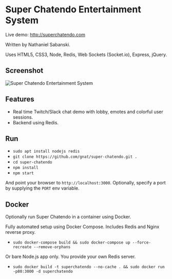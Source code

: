 # Super Chatendo Entertainment System

Live demo: http://superchatendo.com

Written by Nathaniel Sabanski.

Uses HTML5, CSS3, Node, Redis, Web Sockets (Socket.io), Express, jQuery.

## Screenshot

<img src="http://i.imgur.com/vwD7Xxd.png" alt="Super Chatendo Entertainment System" />

## Features

* Real time Twitch/Slack chat demo with lobby, emotes and colorful user sessions.
* Backend using Redis.

## Run

* `sudo apt install nodejs redis`
* `git clone https://github.com/gnat/super-chatendo.git .`
* `cd super-chatendo`
* `npm install`
* `npm start`

And point your browser to `http://localhost:3000`. Optionally, specify a port by supplying the `PORT` env variable.

## Docker

Optionally run Super Chatendo in a container using Docker.

Fully automated setup using Docker Compose. Includes Redis and Nginx reverse proxy.

* `sudo docker-compose build && sudo docker-compose up --force-recreate --remove-orphans`

Or bare Node.js app only. You provide your own Redis server.

* `sudo docker build -t superchatendo --no-cache . && sudo docker run -p80:3000 -d superchatendo`
